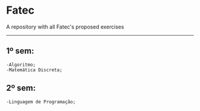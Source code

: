 # Fatec
A repository with all Fatec's proposed exercises

---
## 1º sem:
	-Algoritmo;
	-Matemática Discreta;
## 2º sem:
	-Linguagem de Programação;